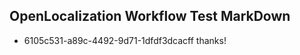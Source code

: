 ## OpenLocalization Workflow Test MarkDown
* 6105c531-a89c-4492-9d71-1dfdf3dcacff thanks!

<!--HONumber=Aug16_HO1-->


